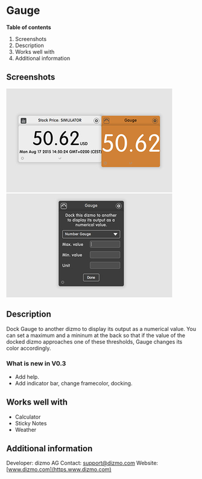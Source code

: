 # Gauge

**Table of contents**

1. Screenshots
2. Description
3. Works well with
4. Additional information

## Screenshots

![Gauge displays the output of a docked dizmo as a numerical value.](./DockedGauge.jpg)
![Gauge settings](./GaugeBack.jpg)

## Description

Dock Gauge to another dizmo to display its output as a numerical value. You can set a maximum and a mininum at the back so that if the value of the docked dizmo approaches one of these thresholds, Gauge changes its color accordingly.

### What is new in V0.3

* Add help.
* Add indicator bar, change framecolor, docking.

## Works well with

* Calculator
* Sticky Notes
* Weather

## Additional information

Developer: dizmo AG
Contact: support@dizmo.com
Website: [www.dizmo.com](https.www.dizmo.com)

